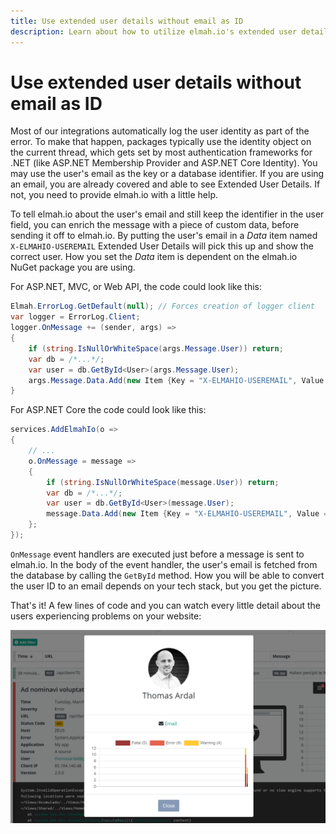 ```yaml
---
title: Use extended user details without email as ID
description: Learn about how to utilize elmah.io's extended user details without using an email address as part of ASP.NET Core Identity or similar.
---
```


# Use extended user details without email as ID

Most of our integrations automatically log the user identity as part of the error. To make that happen, packages typically use the identity object on the current thread, which gets set by most authentication frameworks for .NET (like ASP.NET Membership Provider and ASP.NET Core Identity). You may use the user's email as the key or a database identifier. If you are using an email, you are already covered and able to see Extended User Details. If not, you need to provide elmah.io with a little help.

To tell elmah.io about the user's email and still keep the identifier in the user field, you can enrich the message with a piece of custom data, before sending it off to elmah.io. By putting the user's email in a *Data* item named `X-ELMAHIO-USEREMAIL` Extended User Details will pick this up and show the correct user. How you set the *Data* item is dependent on the elmah.io NuGet package you are using.

For ASP.NET, MVC, or Web API, the code could look like this:

```csharp
Elmah.ErrorLog.GetDefault(null); // Forces creation of logger client
var logger = ErrorLog.Client;
logger.OnMessage += (sender, args) =>
{
    if (string.IsNullOrWhiteSpace(args.Message.User)) return;
    var db = /*...*/;
    var user = db.GetById<User>(args.Message.User);
    args.Message.Data.Add(new Item {Key = "X-ELMAHIO-USEREMAIL", Value = user.Email});
}
```

For ASP.NET Core the code could look like this:

```csharp
services.AddElmahIo(o =>
{
    // ...
    o.OnMessage = message =>
    {
        if (string.IsNullOrWhiteSpace(message.User)) return;
        var db = /*...*/;
        var user = db.GetById<User>(message.User);
        message.Data.Add(new Item {Key = "X-ELMAHIO-USEREMAIL", Value = user.Email});
    };
});
```

`OnMessage` event handlers are executed just before a message is sent to elmah.io. In the body of the event handler, the user's email is fetched from the database by calling the `GetById` method. How you will be able to convert the user ID to an email depends on your tech stack, but you get the picture.

That's it! A few lines of code and you can watch every little detail about the users experiencing problems on your website:

![Extended User Details](images/extended_user_details.png)
